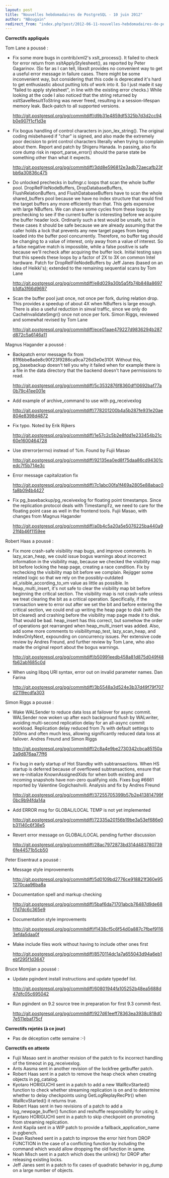 ```yaml
---
layout: post
title: "Nouvelles hebdomadaires de PostgreSQL - 10 juin 2012"
author: "NBougain"
redirect_from: "index.php?post/2012-06-11-nouvelles-hebdomadaires-de-postgresql-10-juin-2012 "
---
```




<p><strong>Correctifs appliqu&eacute;s</strong></p>

<p>Tom Lane a pouss&eacute;&nbsp;:</p>

<ul>

<li>Fix some more bugs in contrib/xml2's xslt_process(). It failed to check for error return from xsltApplyStylesheet(), as reported by Peter Gagarinov. (So far as I can tell, libxslt provides no convenient way to get a useful error message in failure cases. There might be some inconvenient way, but considering that this code is deprecated it's hard to get enthusiastic about putting lots of work into it. So I just made it say "failed to apply stylesheet", in line with the existing error checks.) While looking at the code I also noticed that the string returned by xsltSaveResultToString was never freed, resulting in a session-lifespan memory leak. Back-patch to all supported versions. 

<a target="_blank" href="http://git.postgresql.org/pg/commitdiff/d9b31e4859df5325b7d3d2cc94b0e907f1cf1d3e">http://git.postgresql.org/pg/commitdiff/d9b31e4859df5325b7d3d2cc94b0e907f1cf1d3e</a></li>

<li>Fix bogus handling of control characters in json_lex_string(). The original coding misbehaved if "char" is signed, and also made the extremely poor decision to print control characters literally when trying to complain about them. Report and patch by Shigeru Hanada. In passing, also fix core dump risk in report_parse_error() should the parse state be something other than what it expects. 

<a target="_blank" href="http://git.postgresql.org/pg/commitdiff/3dd8e596812e3adb72aecafb23fbb6a30836c475">http://git.postgresql.org/pg/commitdiff/3dd8e596812e3adb72aecafb23fbb6a30836c475</a></li>

<li>Do unlocked prechecks in bufmgr.c loops that scan the whole buffer pool. DropRelFileNodeBuffers, DropDatabaseBuffers, FlushRelationBuffers, and FlushDatabaseBuffers have to scan the whole shared_buffers pool because we have no index structure that would find the target buffers any more efficiently than that. This gets expensive with large NBuffers. We can shave some cycles from these loops by prechecking to see if the current buffer is interesting before we acquire the buffer header lock. Ordinarily such a test would be unsafe, but in these cases it should be safe because we are already assuming that the caller holds a lock that prevents any new target pages from being loaded into the buffer pool concurrently. Therefore, no buffer tag should be changing to a value of interest, only away from a value of interest. So a false negative match is impossible, while a false positive is safe because we'll recheck after acquiring the buffer lock. Initial testing says that this speeds these loops by a factor of 2X to 3X on common Intel hardware. Patch for DropRelFileNodeBuffers by Jeff Janes (based on an idea of Heikki's); extended to the remaining sequential scans by Tom Lane 

<a target="_blank" href="http://git.postgresql.org/pg/commitdiff/e8d029a30b5a5fb74b848a8697b1dfa3f66d9697">http://git.postgresql.org/pg/commitdiff/e8d029a30b5a5fb74b848a8697b1dfa3f66d9697</a></li>

<li>Scan the buffer pool just once, not once per fork, during relation drop. This provides a speedup of about 4X when NBuffers is large enough. There is also a useful reduction in sinval traffic, since we only do CacheInvalidateSmgr() once not once per fork. Simon Riggs, reviewed and somewhat revised by Tom Lane 

<a target="_blank" href="http://git.postgresql.org/pg/commitdiff/ece01aae479227d9836294b287d872c5a6146a11">http://git.postgresql.org/pg/commitdiff/ece01aae479227d9836294b287d872c5a6146a11</a></li>

</ul>

<p>Magnus Hagander a pouss&eacute;&nbsp;:</p>

<ul>

<li>Backpatch error message fix from 81f6bbe8ade8c90f23f9286ca9ca726d3e0e310f. Without this, pg_basebackup doesn't tell you why it failed when for example there is a file in the data directory that the backend doesn't have permissions to read. 

<a target="_blank" href="http://git.postgresql.org/pg/commitdiff/5c3532876f8360df10692baf77a0b79c41ee001e">http://git.postgresql.org/pg/commitdiff/5c3532876f8360df10692baf77a0b79c41ee001e</a></li>

<li>Add example of archive_command to use with pg_receivexlog 

<a target="_blank" href="http://git.postgresql.org/pg/commitdiff/778201200b4a5b287fe931e20ae804e8398d4872">http://git.postgresql.org/pg/commitdiff/778201200b4a5b287fe931e20ae804e8398d4872</a></li>

<li>Fix typo. Noted by Erik Rijkers 

<a target="_blank" href="http://git.postgresql.org/pg/commitdiff/1e57c2c5b2e8fdd1e233454b21c60e1600464728">http://git.postgresql.org/pg/commitdiff/1e57c2c5b2e8fdd1e233454b21c60e1600464728</a></li>

<li>Use strerror(errno) instead of %m. Found by Fujii Masao 

<a target="_blank" href="http://git.postgresql.org/pg/commitdiff/92135ea0ed8f75daa86cd94301cedc7f5b714e3c">http://git.postgresql.org/pg/commitdiff/92135ea0ed8f75daa86cd94301cedc7f5b714e3c</a></li>

<li>Error message capitalization fix 

<a target="_blank" href="http://git.postgresql.org/pg/commitdiff/7c1abc00fa1f469a2805e88abac0fa8b094b4427">http://git.postgresql.org/pg/commitdiff/7c1abc00fa1f469a2805e88abac0fa8b094b4427</a></li>

<li>Fix pg_basebackup/pg_receivexlog for floating point timestamps. Since the replication protocol deals with TimestampTz, we need to care for the floating point case as well in the frontend tools. Fujii Masao, with changes from Magnus Hagander 

<a target="_blank" href="http://git.postgresql.org/pg/commitdiff/a0b4c5a20a5e5076225ba440a921f4b46f1159ee">http://git.postgresql.org/pg/commitdiff/a0b4c5a20a5e5076225ba440a921f4b46f1159ee</a></li>

</ul>

<p>Robert Haas a pouss&eacute;&nbsp;:</p>

<ul>

<li>Fix more crash-safe visibility map bugs, and improve comments. In lazy_scan_heap, we could issue bogus warnings about incorrect information in the visibility map, because we checked the visibility map bit before locking the heap page, creating a race condition. Fix by rechecking the visibility map bit before we complain. Rejigger some related logic so that we rely on the possibly-outdated all_visible_according_to_vm value as little as possible. In heap_multi_insert, it's not safe to clear the visibility map bit before beginning the critical section. The visibility map is not crash-safe unless we treat clearing the bit as a critical operation. Specifically, if the transaction were to error out after we set the bit and before entering the critical section, we could end up writing the heap page to disk (with the bit cleared) and crashing before the visibility map page made it to disk. That would be bad. heap_insert has this correct, but somehow the order of operations got rearranged when heap_multi_insert was added. Also, add some more comments to visibilitymap_test, lazy_scan_heap, and IndexOnlyNext, expounding on concurrency issues. Per extensive code review by Andres Freund, and further review by Tom Lane, who also made the original report about the bogus warnings. 

<a target="_blank" href="http://git.postgresql.org/pg/commitdiff/b50991eedb458a81d875d049f48fb62ab1685c0d">http://git.postgresql.org/pg/commitdiff/b50991eedb458a81d875d049f48fb62ab1685c0d</a></li>

<li>When using libpq URI syntax, error out on invalid parameter names. Dan Farina 

<a target="_blank" href="http://git.postgresql.org/pg/commitdiff/3b5548a3d524e3b37d49f79f707d2119ecdfa303">http://git.postgresql.org/pg/commitdiff/3b5548a3d524e3b37d49f79f707d2119ecdfa303</a></li>

</ul>

<p>Simon Riggs a pouss&eacute;&nbsp;:</p>

<ul>

<li>Wake WALSender to reduce data loss at failover for async commit. WALSender now woken up after each background flush by WALwriter, avoiding multi-second replication delay for an all-async commit workload. Replication delay reduced from 7s with default settings to 200ms and often much less, allowing significantly reduced data loss at failover. Andres Freund and Simon Riggs 

<a target="_blank" href="http://git.postgresql.org/pg/commitdiff/2c8a4e9be2730342cbca85150a2a9d876aa77ff6">http://git.postgresql.org/pg/commitdiff/2c8a4e9be2730342cbca85150a2a9d876aa77ff6</a></li>

<li>Fix bug in early startup of Hot Standby with subtransactions. When HS startup is deferred because of overflowed subtransactions, ensure that we re-initialize KnownAssignedXids for when both existing and incoming snapshots have non-zero qualifying xids. Fixes bug #6661 reported by Valentine Gogichashvili. Analysis and fix by Andres Freund 

<a target="_blank" href="http://git.postgresql.org/pg/commitdiff/37255705399b57b2e413814799f0bc9b94fda14a">http://git.postgresql.org/pg/commitdiff/37255705399b57b2e413814799f0bc9b94fda14a</a></li>

<li>Add ERROR msg for GLOBAL/LOCAL TEMP is not yet implemented 

<a target="_blank" href="http://git.postgresql.org/pg/commitdiff/72335a20156b19be3a53ef686e0b31140c6f38e5">http://git.postgresql.org/pg/commitdiff/72335a20156b19be3a53ef686e0b31140c6f38e5</a></li>

<li>Revert error message on GLOBAL/LOCAL pending further discussion 

<a target="_blank" href="http://git.postgresql.org/pg/commitdiff/28ac7972873bd314d4837807396fe44571b5cb50">http://git.postgresql.org/pg/commitdiff/28ac7972873bd314d4837807396fe44571b5cb50</a></li>

</ul>

<p>Peter Eisentraut a pouss&eacute;&nbsp;:</p>

<ul>

<li>Message style improvements 

<a target="_blank" href="http://git.postgresql.org/pg/commitdiff/5d0109bd2776ce918821f360e951270caa96ba8a">http://git.postgresql.org/pg/commitdiff/5d0109bd2776ce918821f360e951270caa96ba8a</a></li>

<li>Documentation spell and markup checking 

<a target="_blank" href="http://git.postgresql.org/pg/commitdiff/5baf6da71701abcb76487d9de68f7d7dc6c365e9">http://git.postgresql.org/pg/commitdiff/5baf6da71701abcb76487d9de68f7d7dc6c365e9</a></li>

<li>Documentation style improvements 

<a target="_blank" href="http://git.postgresql.org/pg/commitdiff/f1438cf5c6f54d0a887c7fbef91163efda5daa0f">http://git.postgresql.org/pg/commitdiff/f1438cf5c6f54d0a887c7fbef91163efda5daa0f</a></li>

<li>Make include files work without having to include other ones first 

<a target="_blank" href="http://git.postgresql.org/pg/commitdiff/8570114dc1a7a655043d94a6eb1ebf295f1d3647">http://git.postgresql.org/pg/commitdiff/8570114dc1a7a655043d94a6eb1ebf295f1d3647</a></li>

</ul>

<p>Bruce Momjian a pouss&eacute;&nbsp;:</p>

<ul>

<li>Update pgindent install instructions and update typedef list. 

<a target="_blank" href="http://git.postgresql.org/pg/commitdiff/60801944fa105252b48ea5688d47dfc05c695042">http://git.postgresql.org/pg/commitdiff/60801944fa105252b48ea5688d47dfc05c695042</a></li>

<li>Run pgindent on 9.2 source tree in preparation for first 9.3 commit-fest. 

<a target="_blank" href="http://git.postgresql.org/pg/commitdiff/927d61eeff78363ea3938c818d07e511ebaf75cf">http://git.postgresql.org/pg/commitdiff/927d61eeff78363ea3938c818d07e511ebaf75cf</a></li>

</ul>

<p><strong>Correctifs rejet&eacute;s (&agrave; ce jour)</strong></p>

<ul>

<li>Pas de d&eacute;ception cette semaine&nbsp;:-)</li>

</ul>

<p><strong>Correctifs en attente</strong></p>

<ul>

<li>Fujii Masao sent in another revision of the patch to fix incorrect handling of the timeout in pg_receivexlog.</li>

<li>Ants Aasma sent in another revision of the lockfree getbuffer patch.</li>

<li>Robert Haas sent in a patch to remove the heap check when creating objects in pg_catalog.</li>

<li>Kyotaro HORIGUCHI sent in a patch to add a new WalRcvStarted() function to check whether streaming replication is on and to determine whether to delay checkpoints using GetLogReplayRecPtr() when WalRcvStarted() it returns true.</li>

<li>Robert Haas sent in two revisions of a patch to add a log_newpage_buffer() function and reshuffle responsibility for using it.</li>

<li>Kyotaro HORIGUCHI sent in a patch to skip checkpoint on promoting from streaming replication.</li>

<li>Amit Kapila sent in a WIP patch to provide a fallback_application_name in pgbench.</li>

<li>Dean Rasheed sent in a patch to improve the error hint from DROP FUNCTION in the case of a conflicting function by including the command which would allow dropping the old function in same.</li>

<li>Noah Misch sent in a patch which does the unlink() for DROP after releasing existing locks.</li>

<li>Jeff Janes sent in a patch to fix cases of quadratic behavior in pg_dump on a large number of objects.</li>

</ul>